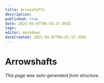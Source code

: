 ```yaml
---
title: Arrowshafts
description: 
published: true
date: 2025-04-07T06:55:17.603Z
tags: 
editor: markdown
dateCreated: 2025-04-07T06:55:15.356Z
---
```


# Arrowshafts

*This page was auto-generated from structure.*